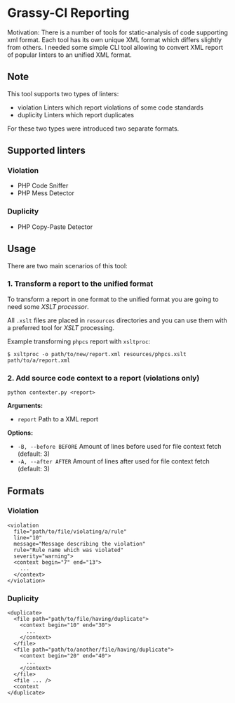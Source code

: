 # Grassy-CI Reporting

Motivation: There is a number of tools for static-analysis of code supporting
xml format. Each tool has its own unique XML format which differs slightly from
others. I needed some simple CLI tool allowing to convert XML report of popular
linters to an unified XML format.

## Note

This tool supports two types of linters:

- violation   Linters which report violations of some code standards
- duplicity   Linters which report duplicates

For these two types were introduced two separate formats.

## Supported linters

### Violation

- PHP Code Sniffer
- PHP Mess Detector

### Duplicity

- PHP Copy-Paste Detector

## Usage

There are two main scenarios of this tool:

### 1. Transform a report to the unified format

To transform a report in one format to the unified format you are going to
need some *XSLT processor*.

All `.xslt` files are placed in `resources` directories and you can use them
with a preferred tool for *XSLT* processing.

Example transforming `phpcs` report with `xsltproc`:

```
$ xsltproc -o path/to/new/report.xml resources/phpcs.xslt path/to/a/report.xml
```

### 2. Add source code context to a report (violations only)

`python contexter.py <report>`

**Arguments:**

- `report`   Path to a XML report

**Options:**

- `-B, --before BEFORE`  Amount of lines before used for file context fetch (default: 3)
- `-A, --after AFTER`    Amount of lines after used for file context fetch (default: 3)

## Formats

### Violation

```
<violation
  file="path/to/file/violating/a/rule"
  line="10"
  message="Message describing the violation"
  rule="Rule name which was violated"
  severity="warning">
  <context begin="7" end="13">
    ...
  </context>
</violation>
```

### Duplicity

```
<duplicate>
  <file path="path/to/file/having/duplicate">
    <context begin="10" end="30">
      ...
    </context>
  </file>
  <file path="path/to/another/file/having/duplicate">
    <context begin="20" end="40">
      ...
    </context>
  </file>
  <file ... />
  <context
</duplicate>
```
